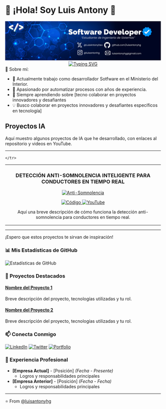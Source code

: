 # 👋 ¡Hola! Soy Luis Antony 🚀




<div align="center">
  <img src="./mibanner.jpeg" alt="vacio">
</div>
<div align="center">
  <a href="https://git.io/typing-svg">
    <img src="https://readme-typing-svg.demolab.com?font=Fira+Code&weight=600&size=28&duration=4000&pause=1000&color=36BCF7&center=true&vCenter=true&width=600&lines=Desarrollador+de+Software;Apasionado+por+la+Tecnolog%C3%ADa;Creando+Soluciones+Innovadoras;Siempre+Aprendiendo" alt="Typing SVG" />
  </a>
</div>
🚀 Sobre mí:

- 💼 Actualmente trabajo como desarrollador Sotfware en el Ministerio del Interior.
- 🌱 Apasionado por automatizar procesos con años de experiencia.
- 👯 Siempre aprendiendo sobre [tecno colaborar en proyectos innovadores y desafiantes
- 💡 Busco colaborar en proyectos innovadores y desafiantes específicos en tecnología]

## Proyectos IA

<!-- Puedes usar un título más grande o un texto introductorio aquí -->
Aquí muestro algunos proyectos de IA que he desarrollado, con enlaces al repositorio y videos en YouTube.

---
<table>
  <tbody>
  <tr>
      <!-- Proyecto 1 -->
      <td width="50%">
        <div class="markdown-heading" dir="auto">
          <h3 align="center" class="heading-element" dir="auto">
            DETECCIÓN ANTI-SOMNOLENCIA INTELIGENTE PARA CONDUCTORES EN TIEMPO REAL
          </h3>
        </div>
        <div align="center" dir="auto">
          <!-- Imagen / Portada del proyecto -->
          <a href="#">
            <img 
              src="https://via.placeholder.com/300x180.png?text=Anti-Somnolencia" 
              style="max-width: 100%;" 
              alt="Anti-Somnolencia">
          </a>
          <!-- Badges: CÓDIGO y YouTube -->
          <p dir="auto">
            <a href="#">
              <img 
                src="https://img.shields.io/badge/C%C3%93DIGO-80ffaa?style=for-the-badge&logo=github&logoColor=black" 
                style="max-width: 100%;" 
                alt="Código">
            </a>
            <a href="https://www.youtube.com/watch?v=1HtlpeSlg-E&t=4s">
              <img 
                src="https://img.shields.io/badge/-YouTube-green?style=for-the-badge&color=3fFD7f" 
                style="max-width: 100%;" 
                alt="YouTube">
            </a>
          </p>
          <!-- Descripción -->
          <p dir="auto">
            Aquí una breve descripción de cómo funciona la detección anti-somnolencia 
            para conductores en tiempo real.
          </p>
        </div>
      </td>

      

      
    </tr>
  </tbody>
</table>

---

<!-- Puedes cerrar con una frase o sección adicional -->
¡Espero que estos proyectos te sirvan de inspiración!


### 📊 Mis Estadísticas de GitHub

![Estadísticas de GitHub](https://github-readme-stats.vercel.app/api?username=luisantonyhg&show_icons=true&theme=radical)

### 🌟 Proyectos Destacados

#### [Nombre del Proyecto 1](link)
Breve descripción del proyecto, tecnologías utilizadas y tu rol.

#### [Nombre del Proyecto 2](link)
Breve descripción del proyecto, tecnologías utilizadas y tu rol.

### 📫 Conecta Conmigo

[![LinkedIn](https://img.shields.io/badge/-LinkedIn-0077B5?style=flat&logo=LinkedIn&logoColor=white)](TU_LINK_LINKEDIN)
[![Twitter](https://img.shields.io/badge/-Twitter-1DA1F2?style=flat&logo=Twitter&logoColor=white)](TU_LINK_TWITTER)
[![Portfolio](https://img.shields.io/badge/-Portfolio-000000?style=flat&logo=About.me&logoColor=white)](TU_LINK_PORTFOLIO)

### 💼 Experiencia Profesional

- **[Empresa Actual]** - [Posición] _(Fecha - Presente)_
  - Logros y responsabilidades principales
- **[Empresa Anterior]** - [Posición] _(Fecha - Fecha)_
  - Logros y responsabilidades principales

---
⭐️ From [@luisantonyhg](https://github.com/luisantonyhg)
